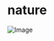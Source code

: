 # nature
![Image](https://www.google.com/url?sa=i&url=https%3A%2F%2Fna3em.cc%2F%25D8%25A7%25D8%25AC%25D9%2585%25D9%2584_%25D8%25B5%25D9%2588%25D8%25B1_%25D9%2585%25D9%2586%25D8%25A7%25D8%25B8%25D8%25B1_%25D8%25B7%25D8%25A8%25D9%258A%25D8%25B9%25D9%258A%25D9%2587_%25D8%25A7%25D8%25AD%25D9%2584%25D9%2589_%25D8%25A7%25D9%2584%25D9%2585%25D8%25B4%25D8%25A7%25D9%2587%25D8%25AF_%25D8%25A7%25D9%2584%25D8%25AC%2F&psig=AOvVaw3ayiusM5ADBg63xsnZ7Uof&ust=1650896603863000&source=images&cd=vfe&ved=0CAwQjRxqFwoTCLCdrJ_zrPcCFQAAAAAdAAAAABAO)

